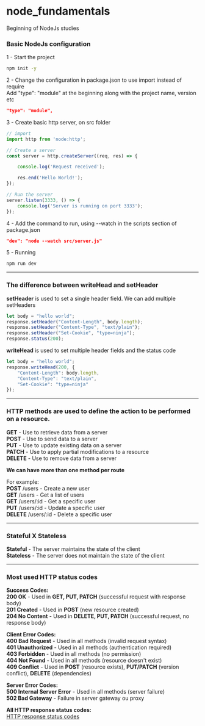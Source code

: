 # node_fundamentals
Beginning of NodeJs studies


### Basic NodeJs configuration

1 - Start the project

```sh
npm init -y 
```

2 - Change the configuration in package.json to use import instead of require  
Add "type": "module" at the beginning along with the project name, version etc

```json
"type": "module",
```

3 - Create basic http server, on src folder

```javascript
// import
import http from 'node:http';

// Create a server
const server = http.createServer((req, res) => {

    console.log('Request received');

    res.end('Hello World!');
});

// Run the server
server.listen(3333, () => {
    console.log('Server is running on port 3333');
});
```


4 - Add the command to run, using --watch in the scripts section of package.json

```json
"dev": "node --watch src/server.js"
```

5 - Running

```sh
npm run dev 
```

---

### The difference between writeHead and setHeader

**setHeader** is used to set a single header field. We can add multiple setHeaders

```javascript
let body = "hello world";
response.setHeader("Content-Length", body.length);
response.setHeader("Content-Type", "text/plain");
response.setHeader("Set-Cookie", "type=ninja");
response.status(200);
```

**writeHead** is used to set multiple header fields and the status code

```javascript
let body = "hello world";
response.writeHead(200, {
    "Content-Length": body.length,
    "Content-Type": "text/plain",
    "Set-Cookie": "type=ninja"
});
```

---

### HTTP methods are used to define the action to be performed on a resource.

**GET** - Use to retrieve data from a server  
**POST** - Use to send data to a server  
**PUT** - Use to update existing data on a server  
**PATCH** - Use to apply partial modifications to a resource  
**DELETE** - Use to remove data from a server  

**We can have more than one method per route**  

For example:  
**POST** /users - Create a new user  
**GET** /users - Get a list of users  
**GET** /users/:id - Get a specific user  
**PUT** /users/:id - Update a specific user  
**DELETE** /users/:id - Delete a specific user  

---

### Stateful X Stateless
**Stateful** - The server maintains the state of the client  
**Stateless** - The server does not maintain the state of the client  

---

### Most used HTTP status codes

**Success Codes:**  
**200 OK** - Used in **GET, PUT, PATCH** (successful request with response body)  
**201 Created** - Used in **POST** (new resource created)  
**204 No Content** - Used in **DELETE, PUT, PATCH** (successful request, no response body)

**Client Error Codes:**  
**400 Bad Request** - Used in all methods (invalid request syntax)  
**401 Unauthorized** - Used in all methods (authentication required)  
**403 Forbidden** - Used in all methods (no permission)  
**404 Not Found** - Used in all methods (resource doesn't exist)  
**409 Conflict** - Used in **POST** (resource exists), **PUT/PATCH** (version conflict), **DELETE** (dependencies)

**Server Error Codes:**  
**500 Internal Server Error** - Used in all methods (server failure)  
**502 Bad Gateway** - Failure in server gateway ou proxy  

**All HTTP response status codes:**   
[HTTP response status codes](https://developer.mozilla.org/en-US/docs/Web/HTTP/Reference/Status)  


